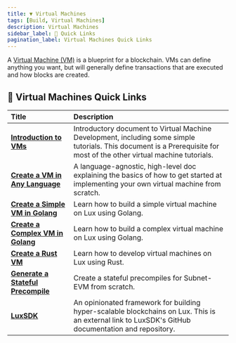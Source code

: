 ```yaml
---
title: ▼ Virtual Machines
tags: [Build, Virtual Machines]
description: Virtual Machines 
sidebar_label: 🔗 Quick Links
pagination_label: Virtual Machines Quick Links
---
```


A [Virtual Machine (VM)](/learn/lux/virtual-machines) is a blueprint for a
blockchain. VMs can define anything you want, but will generally define transactions that are 
executed and how blocks are created.

## 🔗 Virtual Machines Quick Links

| Title      | Description |
| :------------------------------------------------- | :-------------------------------------------------------------------------------------------------------------------------------------------------- |
| [**Introduction to VMs**](/build/vm/intro.md) | Introductory document to Virtual Machine Development, including some simple tutorials. This document is a Prerequisite for most of the other virtual machine tutorials. |
| [**Create a VM in Any Language**](/build/vm/create/any-lang-vm.md)  | A language-agnostic, high-level doc explaining the basics of how to get started at implementing your own virtual machine from scratch.|
| [**Create a Simple VM in Golang**](/build/vm/create/golang-vm-simple.md)      | Learn how to build a simple virtual machine  on Lux using Golang. |
| [**Create a Complex VM in Golang**](/build/vm/create/golang-vm-complex.md)      | Learn how to build a complex virtual machine on Lux using Golang. |
| [**Create a Rust VM**](/build/vm/create/rust-vm.md)      | Learn how to develop virtual machines on Lux using Rust. |
| [**Generate a Stateful Precompile**](/build/vm/evm/intro.md)      | Create a stateful precompiles for Subnet-EVM from scratch. |
| [**LuxSDK**](https://github.com/luxfi/hypersdk#readme)      | An opinionated framework for building hyper-scalable blockchains on Lux. This is an external link to LuxSDK's GitHub documentation and repository.|
